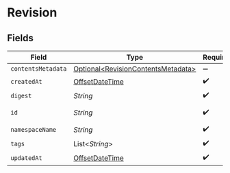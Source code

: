 # Revision


## Fields

| Field                                                                                     | Type                                                                                      | Required                                                                                  | Description                                                                               | Example                                                                                   |
| ----------------------------------------------------------------------------------------- | ----------------------------------------------------------------------------------------- | ----------------------------------------------------------------------------------------- | ----------------------------------------------------------------------------------------- | ----------------------------------------------------------------------------------------- |
| `contentsMetadata`                                                                        | [Optional\<RevisionContentsMetadata>](../../models/shared/RevisionContentsMetadata.md)    | :heavy_minus_sign:                                                                        | N/A                                                                                       |                                                                                           |
| `createdAt`                                                                               | [OffsetDateTime](https://docs.oracle.com/javase/8/docs/api/java/time/OffsetDateTime.html) | :heavy_check_mark:                                                                        | N/A                                                                                       |                                                                                           |
| `digest`                                                                                  | *String*                                                                                  | :heavy_check_mark:                                                                        | N/A                                                                                       | sha256:6d1ef012b5674ad8a127ecfa9b5e6f5178d171b90ee462846974177fd9bdd39f                   |
| `id`                                                                                      | *String*                                                                                  | :heavy_check_mark:                                                                        | Format {namespace_id}/{revision_digest}                                                   |                                                                                           |
| `namespaceName`                                                                           | *String*                                                                                  | :heavy_check_mark:                                                                        | N/A                                                                                       |                                                                                           |
| `tags`                                                                                    | List\<*String*>                                                                           | :heavy_check_mark:                                                                        | N/A                                                                                       |                                                                                           |
| `updatedAt`                                                                               | [OffsetDateTime](https://docs.oracle.com/javase/8/docs/api/java/time/OffsetDateTime.html) | :heavy_check_mark:                                                                        | N/A                                                                                       |                                                                                           |